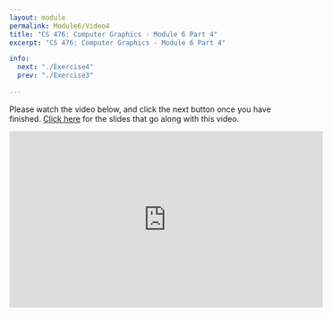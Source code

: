 ```yaml
---
layout: module
permalink: Module6/Video4
title: "CS 476: Computer Graphics - Module 6 Part 4"
excerpt: "CS 476: Computer Graphics - Module 6 Part 4"

info:
  next: "./Exercise4"
  prev: "./Exercise3"
  
---
```


Please watch the video below, and click the next button once you have finished.  <a href = "http://www.ctralie.com/Teaching/CS476_F2020/Lectures/Module6_2DMatrices/slides.pdf">Click here</a> for the slides that go along with this video.

<iframe width="560" height="315" src="https://www.youtube.com/embed/QBEoIN6A3k0" frameborder="0" allow="accelerometer; autoplay; clipboard-write; encrypted-media; gyroscope; picture-in-picture" allowfullscreen></iframe>